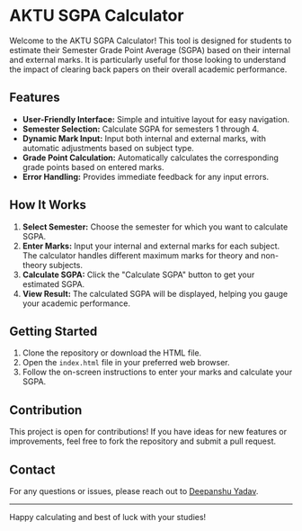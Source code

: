 # AKTU SGPA Calculator

Welcome to the AKTU SGPA Calculator! This tool is designed for students to estimate their Semester Grade Point Average (SGPA) based on their internal and external marks. It is particularly useful for those looking to understand the impact of clearing back papers on their overall academic performance.

## Features

- **User-Friendly Interface:** Simple and intuitive layout for easy navigation.
- **Semester Selection:** Calculate SGPA for semesters 1 through 4.
- **Dynamic Mark Input:** Input both internal and external marks, with automatic adjustments based on subject type.
- **Grade Point Calculation:** Automatically calculates the corresponding grade points based on entered marks.
- **Error Handling:** Provides immediate feedback for any input errors.

## How It Works

1. **Select Semester:** Choose the semester for which you want to calculate SGPA.
2. **Enter Marks:** Input your internal and external marks for each subject. The calculator handles different maximum marks for theory and non-theory subjects.
3. **Calculate SGPA:** Click the "Calculate SGPA" button to get your estimated SGPA.
4. **View Result:** The calculated SGPA will be displayed, helping you gauge your academic performance.

## Getting Started

1. Clone the repository or download the HTML file.
2. Open the `index.html` file in your preferred web browser.
3. Follow the on-screen instructions to enter your marks and calculate your SGPA.

## Contribution

This project is open for contributions! If you have ideas for new features or improvements, feel free to fork the repository and submit a pull request.

## Contact

For any questions or issues, please reach out to [Deepanshu Yadav](mailto:dydipanshu2004@gmail.com).

---

Happy calculating and best of luck with your studies!
